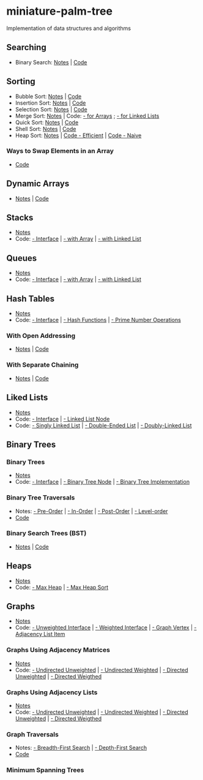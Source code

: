# miniature-palm-tree
Implementation of data structures and algorithms

## Searching 

- Binary Search: [Notes](https://paper.dropbox.com/doc/Algorithms-yOFym5oauDWCgJw1EkUOo#:uid=193012893070714&h2=Binary-Search) | [Code](https://github.com/adinutzyc21/miniature-palm-tree/blob/master/Theory/searching/binarySearch/BinarySearch.java)

## Sorting
- Bubble Sort: [Notes](https://paper.dropbox.com/doc/Algorithms-yOFym5oauDWCgJw1EkUOo#:uid=967968668100180&h2=Bubble-Sort) | [Code](https://github.com/adinutzyc21/miniature-palm-tree/blob/master/Theory/sorting/bubbleSort/BubbleSort.java)
- Insertion Sort: [Notes](https://paper.dropbox.com/doc/Algorithms-yOFym5oauDWCgJw1EkUOo#:uid=486623696708152&h2=Insertion-Sort) | [Code](https://github.com/adinutzyc21/miniature-palm-tree/blob/master/Theory/sorting/insertionSort/InsertionSort.java)
- Selection Sort: [Notes](https://paper.dropbox.com/doc/Algorithms-yOFym5oauDWCgJw1EkUOo#:uid=132599071920303&h2=Selection-Sort) | [Code](https://github.com/adinutzyc21/miniature-palm-tree/blob/master/Theory/sorting/selectionSort/SelectionSort.java)
- Merge Sort: [Notes](https://paper.dropbox.com/doc/Algorithms-yOFym5oauDWCgJw1EkUOo#:uid=009803644887312&h2=Merge-sort) | Code: [- for Arrays](https://github.com/adinutzyc21/miniature-palm-tree/blob/master/Theory/sorting/mergeSort/MergeSort.java) ; [- for Linked Lists](https://github.com/adinutzyc21/miniature-palm-tree/blob/master/Theory/linkedLists/linkedListsProblems_src/MergeSortLinkedList.java)
- Quick Sort: [Notes](https://paper.dropbox.com/doc/Algorithms-yOFym5oauDWCgJw1EkUOo#:uid=040592152212474&h2=Quick-sort) | [Code](https://github.com/adinutzyc21/miniature-palm-tree/blob/master/Theory/sorting/quickSort/QuickSort.java)
- Shell Sort: [Notes](https://paper.dropbox.com/doc/Algorithms-yOFym5oauDWCgJw1EkUOo#:uid=272137401070797&h2=Shell-Sort) | [Code](https://github.com/adinutzyc21/miniature-palm-tree/blob/master/Theory/sorting/shellSort/ShellSort.java)
- Heap Sort: [Notes](https://paper.dropbox.com/doc/Algorithms-yOFym5oauDWCgJw1EkUOo#:uid=835557830548066&h2=Heap-Sort) | [Code - Efficient](https://github.com/adinutzyc21/miniature-palm-tree/blob/master/Theory/heaps/heaps_src/MaxHeapSort.java) | [Code - Naive](https://github.com/adinutzyc21/miniature-palm-tree/blob/master/Theory/sorting/heapSort/HeapSort.java)

### Ways to Swap Elements in an Array
- [Code](https://github.com/adinutzyc21/miniature-palm-tree/blob/master/Theory/sorting/swappingArrayElements/Swaps.java)

## Dynamic Arrays
- [Notes](https://paper.dropbox.com/doc/Dynamic-Arrays-Stacks-and-Queues-cXroYTOg9bg8mo3Cd8vsH#:uid=700579277760214&h2=Dynamic-Arrays) | [Code](https://github.com/adinutzyc21/miniature-palm-tree/blob/master/Theory/dynamicArrays/dynamicArrays/DynamicArray.java)

## Stacks
- [Notes](https://paper.dropbox.com/doc/Dynamic-Arrays-Stacks-and-Queues-cXroYTOg9bg8mo3Cd8vsH#:uid=921891208326665&h2=Stacks) 
- Code: [- Interface](https://github.com/adinutzyc21/miniature-palm-tree/blob/master/Theory/stacks/stacks_src/InterfaceStack.java) | [- with Array](https://github.com/adinutzyc21/miniature-palm-tree/blob/master/Theory/stacks/stacks_src/StackArray.java) | [- with Linked List](https://github.com/adinutzyc21/miniature-palm-tree/blob/master/Theory/stacks/stacks_src/StackList.java)

## Queues
- [Notes](https://paper.dropbox.com/doc/Dynamic-Arrays-Stacks-and-Queues-cXroYTOg9bg8mo3Cd8vsH#:uid=317184704263624&h2=Queues) 
- Code: [- Interface](https://github.com/adinutzyc21/miniature-palm-tree/blob/master/Theory/queues/queues_src/InterfaceQueue.java) | [- with Array](https://github.com/adinutzyc21/miniature-palm-tree/blob/master/Theory/queues/queues_src/QueueArray.java) | [- with Linked List](https://github.com/adinutzyc21/miniature-palm-tree/blob/master/Theory/queues/queues_src/QueueList.java)

## Hash Tables
- [Notes](https://paper.dropbox.com/doc/HashTables-and-LinkedLists-Ih6NJV2OtH3sjaDrV97pb#:uid=842679455192664&h2=Hash-Tables)
- Code: [- Interface](https://github.com/adinutzyc21/miniature-palm-tree/blob/master/Theory/hashTables/hashTable_util/InterfaceHashTable.java) | [- Hash Functions](https://github.com/adinutzyc21/miniature-palm-tree/blob/master/Theory/hashTables/hashTable_util/HashFunctions.java) | [- Prime Number Operations](https://github.com/adinutzyc21/miniature-palm-tree/blob/master/Theory/hashTables/hashTable_util/PrimeNumberOps.java)

### With Open Addressing
- [Notes](https://paper.dropbox.com/doc/HashTables-and-LinkedLists-Ih6NJV2OtH3sjaDrV97pb#:uid=067662513878263&h2=Collision-Reduction-Using-Open) | [Code](https://github.com/adinutzyc21/miniature-palm-tree/blob/master/Theory/hashTables/hashTable_src/HashTableOpenAddressing.java) 

### With Separate Chaining
- [Notes](https://paper.dropbox.com/doc/HashTables-and-LinkedLists-Ih6NJV2OtH3sjaDrV97pb#:uid=698165621122046&h2=Collision-Reduction-Using-Sepa) | [Code](https://github.com/adinutzyc21/miniature-palm-tree/blob/master/Theory/hashTables/hashTable_src/HashTableSeparateChaining.java)

## Liked Lists
- [Notes](https://paper.dropbox.com/doc/HashTables-and-LinkedLists-Ih6NJV2OtH3sjaDrV97pb#:uid=901203219815515&h2=Linked-Lists) 
- Code: [- Interface](https://github.com/adinutzyc21/miniature-palm-tree/blob/master/Theory/linkedLists/linkedLists_util/InterfaceLinkedList.java) | [- Linked List Node](https://github.com/adinutzyc21/miniature-palm-tree/blob/master/Theory/linkedLists/linkedLists_util/Node.java) 
- Code: [- Singly Linked List](https://github.com/adinutzyc21/miniature-palm-tree/blob/master/Theory/linkedLists/linkedLists_src/SinglyLinkedList.java) | [- Double-Ended List](https://github.com/adinutzyc21/miniature-palm-tree/blob/master/Theory/linkedLists/linkedLists_src/DoubleEndedList.java) | [- Doubly-Linked List](https://github.com/adinutzyc21/miniature-palm-tree/blob/master/Theory/linkedLists/linkedLists_src/DoublyLinkedList.java) 

## Binary Trees 

### Binary Trees
- [Notes](https://paper.dropbox.com/doc/BinaryTrees-and-Heaps-eeYeogxkRLUQoHyddIn9X#:uid=072851336412306&h2=Binary-Trees) 
- Code: [- Interface](https://github.com/adinutzyc21/miniature-palm-tree/blob/master/Theory/binaryTrees/binaryTree_util/InterfaceBinaryTree.java) |  [- Binary Tree Node](https://github.com/adinutzyc21/miniature-palm-tree/blob/master/Theory/binaryTrees/binaryTree_util/Node.java) | [- Binary Tree Implementation](https://github.com/adinutzyc21/miniature-palm-tree/blob/master/Theory/binaryTrees/binaryTree_src/BinaryTreeInsertRandomDirection.java)

### Binary Tree Traversals
- Notes: [- Pre-Order](https://paper.dropbox.com/doc/Binary-Trees-eeYeogxkRLUQoHyddIn9X#:uid=713787535065755&h2=Pre-Order-(DFS)) | [- In-Order](https://paper.dropbox.com/doc/Binary-Trees-eeYeogxkRLUQoHyddIn9X#:uid=135838900291683&h2=In-Order-(DFS)) | [- Post-Order](https://paper.dropbox.com/doc/Binary-Trees-eeYeogxkRLUQoHyddIn9X#:uid=892312168896542&h2=Post-Order-(DFS)) | [- Level-order](https://paper.dropbox.com/doc/Binary-Trees-eeYeogxkRLUQoHyddIn9X#:uid=715831289401683&h2=Level-Order-(BFS))
- [Code](https://github.com/adinutzyc21/miniature-palm-tree/blob/master/Theory/binaryTrees/binaryTree_src/BinaryTreeTraversals.java)  

### Binary Search Trees (BST)
- [Notes](https://paper.dropbox.com/doc/BinaryTrees-eeYeogxkRLUQoHyddIn9X#:uid=258999407277684&h2=Binary-Search-Trees) | [Code](https://github.com/adinutzyc21/miniature-palm-tree/blob/master/Theory/binaryTrees/binaryTree_src/BinarySearchTree.java)

## Heaps
- [Notes](https://paper.dropbox.com/doc/HashTables-LinkedLists-and-Heaps-Ih6NJV2OtH3sjaDrV97pb#:uid=505161771811555&h2=Heaps---Max-Heap)
- Code: [- Max Heap](https://github.com/adinutzyc21/miniature-palm-tree/blob/master/Theory/heaps/heaps_src/MaxHeap.java) | [- Max Heap Sort](https://github.com/adinutzyc21/miniature-palm-tree/blob/master/Theory/heaps/heaps_src/MaxHeapSort.java)

## Graphs
- [Notes](https://paper.dropbox.com/doc/Graphs-DLpL9M3dKCmEIO3I5T6TQ#:h2=Graphs)
- Code: [- Unweighted Interface](https://github.com/adinutzyc21/miniature-palm-tree/blob/master/Theory/graphs/graph_util/InterfaceUnweightedGraph.java) | [- Weighted Interface](https://github.com/adinutzyc21/miniature-palm-tree/blob/master/Theory/graphs/graph_util/InterfaceWeightedGraph.java) | [- Graph Vertex](https://github.com/adinutzyc21/miniature-palm-tree/blob/master/Theory/graphs/graph_util/Vertex.java) | [- Adjacency List Item](https://github.com/adinutzyc21/miniature-palm-tree/blob/master/Theory/graphs/graph_util/Item.java)

### Graphs Using Adjacency Matrices
- [Notes](https://paper.dropbox.com/doc/Graphs-DLpL9M3dKCmEIO3I5T6TQ#:uid=680815894368252&h2=Graphs-Using-Adjacency-Matrice)
- Code: [- Undirected Unweighted](https://github.com/adinutzyc21/miniature-palm-tree/blob/master/Theory/graphs/graph_matrix_src/UndirectedUnweightedGraphM.java) | [- Undirected Weighted](https://github.com/adinutzyc21/miniature-palm-tree/blob/master/Theory/graphs/graph_matrix_src/UndirectedWeightedGraphM.java) | [- Directed Unweighted](https://github.com/adinutzyc21/miniature-palm-tree/blob/master/Theory/graphs/graph_matrix_src/DirectedUnweightedGraphM.java) | [- Directed Weigthed](https://github.com/adinutzyc21/miniature-palm-tree/blob/master/Theory/graphs/graph_matrix_src/DirectedWeightedGraphM.java)

### Graphs Using Adjacency Lists
- [Notes](https://paper.dropbox.com/doc/Graphs-DLpL9M3dKCmEIO3I5T6TQ#:uid=899976923679658&h2=Graphs-Using-Adjacency-Lists)
- Code: [- Undirected Unweighted](https://github.com/adinutzyc21/miniature-palm-tree/blob/master/Theory/graphs/graph_list_src/UndirectedUnweightedGraphL.java) | [- Undirected Weighted](https://github.com/adinutzyc21/miniature-palm-tree/blob/master/Theory/graphs/graph_list_src/UndirectedWeightedGraphL.java) | [- Directed Unweighted](https://github.com/adinutzyc21/miniature-palm-tree/blob/master/Theory/graphs/graph_list_src/DirectedUnweightedGraphL.java) | [- Directed Weigthed](https://github.com/adinutzyc21/miniature-palm-tree/blob/master/Theory/graphs/graph_list_src/DirectedWeightedGraphL.java)
  
### Graph Traversals
- Notes: [- Breadth-First Search](https://paper.dropbox.com/doc/Graphs-DLpL9M3dKCmEIO3I5T6TQ#:uid=354931498733120&h2=Breadth-First-Search) | [- Depth-First Search](https://paper.dropbox.com/doc/Graphs-DLpL9M3dKCmEIO3I5T6TQ#:uid=097312995010959&h2=Depth-First-Search) 
- [Code](https://github.com/adinutzyc21/miniature-palm-tree/blob/master/Theory/graphs/graphs_algorithms_src/GraphTraversals.java)

### Minimum Spanning Trees
